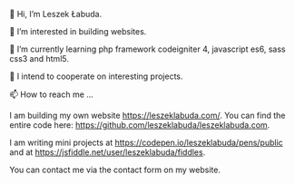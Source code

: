 👋 Hi, I’m Leszek Łabuda.

👀 I’m interested in building websites.

🌱 I’m currently learning php framework codeigniter 4, javascript es6, sass css3 and html5.

💞️ I intend to cooperate on interesting projects.

📫 How to reach me ... 

I am building my own website https://leszeklabuda.com/. You can find the entire code here: https://github.com/leszeklabuda/leszeklabuda.com.

I am writing mini projects at https://codepen.io/leszeklabuda/pens/public and at https://jsfiddle.net/user/leszeklabuda/fiddles.

You can contact me via the contact form on my website.

<!---
leszek-labuda/leszek-labuda is a ✨ special ✨ repository because its `README.md` (this file) appears on your GitHub profile.
You can click the Preview link to take a look at your changes.
--->
